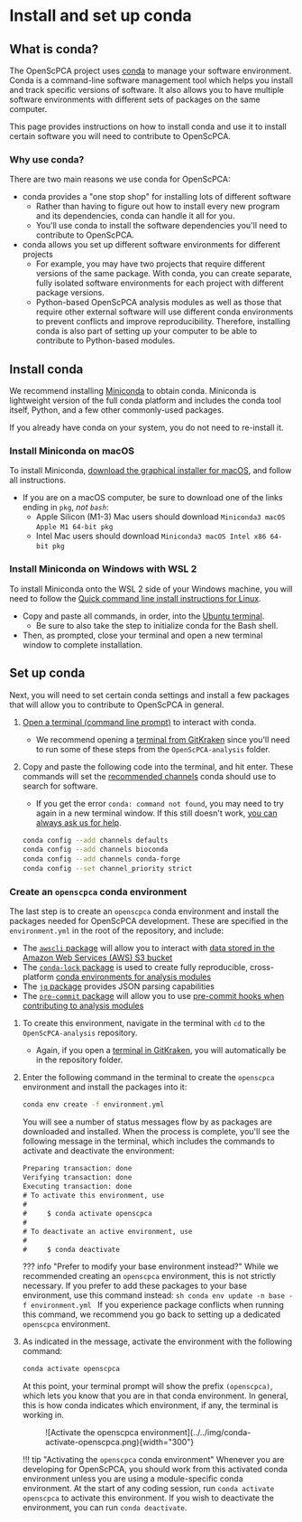 # Install and set up conda

## What is conda?

The OpenScPCA project uses [conda](https://docs.anaconda.com/free/miniconda/index.html) to manage your software environment.
Conda is a command-line software management tool which helps you install and track specific versions of software.
It also allows you to have multiple software environments with different sets of packages on the same computer.

This page provides instructions on how to install conda and use it to install certain software you will need to contribute to OpenScPCA.


### Why use conda?

There are two main reasons we use conda for OpenScPCA:

- conda provides a "one stop shop" for installing lots of different software
    - Rather than having to figure out how to install every new program and its dependencies, conda can handle it all for you.
    - You'll use conda to install the software dependencies you'll need to contribute to OpenScPCA.
- conda allows you set up different software environments for different projects
    - For example, you may have two projects that require different versions of the same package.
    With conda, you can create separate, fully isolated software environments for each project with different package versions.
    - Python-based OpenScPCA analysis modules as well as those that require other external software will use different conda environments to prevent conflicts and improve reproducibility.
    Therefore, installing conda is also part of setting up your computer to be able to contribute to Python-based modules.


## Install conda

We recommend installing [Miniconda](https://docs.anaconda.com/free/miniconda/index.html) to obtain conda.
Miniconda is lightweight version of the full conda platform and includes the conda tool itself, Python, and a few other commonly-used packages.

If you already have conda on your system, you do not need to re-install it.


### Install Miniconda on macOS

To install Miniconda, [download the graphical installer for macOS](https://docs.anaconda.com/free/miniconda/miniconda-install/), and follow all instructions.

  - If you are on a macOS computer, be sure to download one of the links ending in `pkg`, _not `bash`_:
    - Apple Silicon (M1-3) Mac users should download `Miniconda3 macOS Apple M1 64-bit pkg`
    - Intel Mac users should download `Miniconda3 macOS Intel x86 64-bit pkg`

### Install Miniconda on Windows with WSL 2

To install Miniconda onto the WSL 2 side of your Windows machine, you will need to follow the [Quick command line install instructions for Linux](https://docs.anaconda.com/free/miniconda/#quick-command-line-install).

- Copy and paste all commands, in order, into the [Ubuntu terminal](../../software-platforms/general-tools/using-the-terminal.md).
  - Be sure to also take the step to initialize conda for the Bash shell.
- Then, as prompted, close your terminal and open a new terminal window to complete installation.

## Set up conda

Next, you will need to set certain conda settings and install a few packages that will allow you to contribute to OpenScPCA in general.

1. [Open a terminal (command line prompt)](../../software-platforms/general-tools/using-the-terminal.md) to interact with conda.
    - We recommend opening a [terminal from GitKraken](../../software-platforms/general-tools/using-the-terminal.md#gitkraken) since you'll need to run some of these steps from the `OpenScPCA-analysis` folder.

1. Copy and paste the following code into the terminal, and hit enter.
These commands will set the [recommended channels](https://docs.conda.io/projects/conda/en/latest/user-guide/concepts/channels.html) conda should use to search for software.
    - If you get the error `conda: command not found`, you may need to try again in a new terminal window.
    If this still doesn't work, [you can always ask us for help](../../troubleshooting-faq/index.md).

    ```sh
    conda config --add channels defaults
    conda config --add channels bioconda
    conda config --add channels conda-forge
    conda config --set channel_priority strict
    ```


### Create an `openscpca` conda environment

The last step is to create an `openscpca` conda environment and install the packages needed for OpenScPCA development.
These are specified in the `environment.yml` in the root of the repository, and include:

- The [`awscli` package](https://docs.aws.amazon.com/cli/latest/userguide/cli-chap-welcome.html) will allow you to interact with [data stored in the Amazon Web Services (AWS) S3 bucket](../../software-platforms/aws/index.md)
- The [`conda-lock` package](https://conda.github.io/conda-lock/) is used to create fully reproducible, cross-platform [conda environments for analysis modules](../../contributing-to-analyses/determining-requirements/determining-software-requirements.md#managing-software-dependencies-with-conda)
- The [`jq` package](https://jqlang.github.io/jq/) provides JSON parsing capabilities
- The [`pre-commit` package](https://pre-commit.com) will allow you to use [pre-commit hooks when contributing to analysis modules](../../contributing-to-analyses/working-with-git/making-commits.md#pre-commit-checks)

<!-- Comment to force above to be bullets, next to be numbers -->


1. To create this environment, navigate in the terminal with `cd` to the `OpenScPCA-analysis` repository.
    - Again, if you open a [terminal in GitKraken](../../software-platforms/general-tools/using-the-terminal.md#gitkraken), you will automatically be in the repository folder.

1. Enter the following command in the terminal to create the `openscpca` environment and install the packages into it:

    ```sh
    conda env create -f environment.yml
    ```

    You will see a number of status messages flow by as packages are downloaded and installed.
    When the process is complete, you'll see the following message in the terminal, which includes the commands to activate and deactivate the environment:

    ```{ .console .no-copy title="Output message after conda environment install"}
    Preparing transaction: done                                                                                                                                 
    Verifying transaction: done                                                                                                                                 
    Executing transaction: done
    # To activate this environment, use
    #
    #     $ conda activate openscpca
    #
    # To deactivate an active environment, use
    #
    #     $ conda deactivate
    ```

    ??? info "Prefer to modify your base environment instead?"
        While we recommended creating an `openscpca` environment, this is not strictly necessary.
        If you prefer to add these packages to your base environment, use this command instead:
        ```sh
        conda env update -n base -f environment.yml
        ```
        If you experience package conflicts when running this command, we recommend you go back to setting up a dedicated `openscpca` environment.



1. As indicated in the message, activate the environment with the following command:

    ```sh
    conda activate openscpca
    ```

    At this point, your terminal prompt will show the prefix `(openscpca)`, which lets you know that you are in that conda environment.
    In general, this is how conda indicates which environment, if any, the terminal is working in.
    <figure markdown="span">
        ![Activate the openscpca environment](../../img/conda-activate-openscpca.png){width="300"}
    </figure>

    !!! tip "Activating the `openscpca` conda environment"
        Whenever you are developing for OpenScPCA, you should work from this activated conda environment unless you are using a module-specific conda environment.
        At the start of any coding session, run `conda activate openscpca` to activate this environment.
        If you wish to deactivate the environment, you can run `conda deactivate`.
